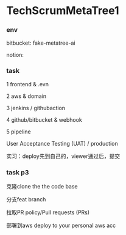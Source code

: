 # TechScrumMetaTree1

### env

bitbucket: fake-metatree-ai

notion: 

### task
1 frontend & .evn

2 aws & domain

3 jenkins / githubaction 

4 github/bitbucket & webhook

5 pipeline

User Acceptance Testing (UAT) / production 

实习：deploy先到自己的，viewer通过后，提交


### task p3

克隆clone the the code base

分支feat branch

拉取PR policy/Pull requests (PRs)

部署到aws deploy to your personal aws acc

